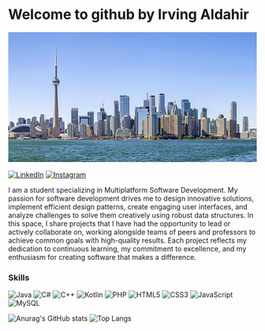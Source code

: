 # Welcome to github by Irving Aldahir 
![Banner de Irving](src/CC_2022-06-18_193-Pano_(cropped)_01.jpg)

[![LinkedIn](https://img.shields.io/badge/linkedin-%230077B5.svg?style=for-the-badge&logo=linkedin&logoColor=white)](https://www.linkedin.com/in/irvingaldahirangelesromero/)
[![Instagram](https://img.shields.io/badge/Instagram-%23E4405F.svg?style=for-the-badge&logo=Instagram&logoColor=white)](https://www.instagram.com/aldahir_rom/)

I am a student specializing in Multiplatform Software Development. My passion for software development drives me to design innovative solutions, implement efficient design patterns, create engaging user interfaces, and analyze challenges to solve them creatively using robust data structures. In this space, I share projects that I have had the opportunity to lead or actively collaborate on, working alongside teams of peers and professors to achieve common goals with high-quality results. Each project reflects my dedication to continuous learning, my commitment to excellence, and my enthusiasm for creating software that makes a difference.

### Skills
![Java](https://img.shields.io/badge/java-%23ED8B00.svg?style=for-the-badge&logo=openjdk&logoColor=white)
![C#](https://img.shields.io/badge/c%23-%23239120.svg?style=for-the-badge&logo=csharp&logoColor=white)
![C++](https://img.shields.io/badge/c++-%2300599C.svg?style=for-the-badge&logo=c%2B%2B&logoColor=white)
![Kotlin](https://img.shields.io/badge/kotlin-%237F52FF.svg?style=for-the-badge&logo=kotlin&logoColor=white)
![PHP](https://img.shields.io/badge/php-%23777BB4.svg?style=for-the-badge&logo=php&logoColor=white)
![HTML5](https://img.shields.io/badge/html5-%23E34F26.svg?style=for-the-badge&logo=html5&logoColor=white)
![CSS3](https://img.shields.io/badge/css3-%231572B6.svg?style=for-the-badge&logo=css3&logoColor=white)
![JavaScript](https://img.shields.io/badge/javascript-%23323330.svg?style=for-the-badge&logo=javascript&logoColor=%23F7DF1E)
![MySQL](https://img.shields.io/badge/mysql-4479A1.svg?style=for-the-badge&logo=mysql&logoColor=white)

![Anurag's GitHub stats](https://github-readme-stats.vercel.app/api?username=irvingaldahirangelesromero&show_icons=true&theme=transparent)
![Top Langs](https://github-readme-stats.vercel.app/api/top-langs/?username=irvingaldahirangelesromero&layout=compact)

